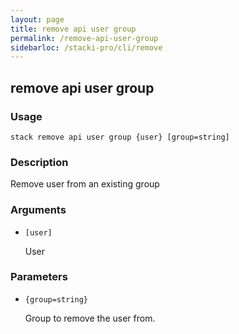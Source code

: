 ```yaml
---
layout: page
title: remove api user group
permalink: /remove-api-user-group
sidebarloc: /stacki-pro/cli/remove
---
```


## remove api user group

### Usage

`stack remove api user group {user} [group=string]`

### Description

Remove user from an existing group

### Arguments

* `[user]`

   User


### Parameters
* `{group=string}`

   Group to remove the user from.



